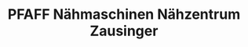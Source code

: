 ---
title: "PFAFF Nähmaschinen Nähzentrum Zausinger"
url: /regensburg/pfaff-naehmaschinen-naehzentrum-zausinger/
shop: Nähzubehör
---